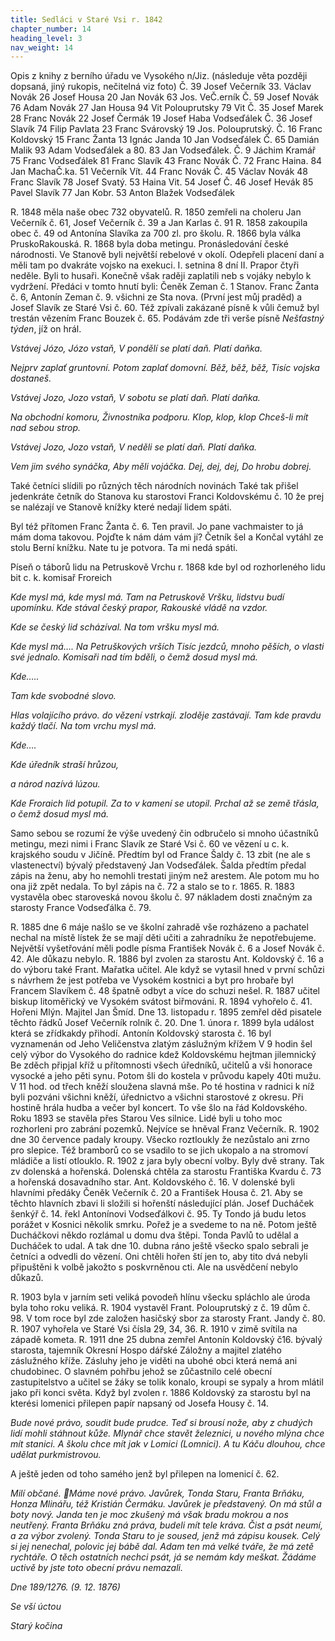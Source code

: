 ```yaml
---
title: Sedláci v Staré Vsi r. 1842
chapter_number: 14
heading_level: 3
nav_weight: 14
---
```




Opis z knihy z berního úřadu ve Vysokého n/Jiz. (následuje věta později dopsaná, jiný rukopis,
nečitelná viz foto)
Č. 39 Josef Večerník 33. Václav Novák 26 Josef Housa 20 Jan Novák 63 Jos. VeČ.erník
Č. 59 Josef Novák 76 Adam Novák 27 Jan Housa 94 Vit Polouprutsky 79 Vit
Č. 35 Josef Marek 28 Franc Novák 22 Josef Čermák 19 Josef Haba Vodseďálek
Č. 36 Josef Slavík 74 Filip Pavlata 23 Franc Svárovský 19 Jos. Polouprutský.
Č. 16 Franc Koldovský 15 Franc Žanta 13 Ignác Janda 10 Jan Vodseďálek
Č. 65 Damián Malik 93 Adam Vodseďálek a 80. 83 Jan Vodseďálek.
Č. 9 Jáchim Kramář 75 Franc Vodseďálek 81 Franc Slavík 43 Franc Novák
Č. 72 Franc Haina. 84 Jan MachaČ.ka. 51 Večerník Vít. 44 Franc Novák
Č. 45 Václav Novák 48 Franc Slavík 78 Josef Svatý. 53 Haina Vit. 54 Josef
Č. 46 Josef Hevák 85 Pavel Slavík 77 Jan Kobr. 53 Anton Blažek Vodseďálek


R. 1848 měla naše obec 732 obyvatelů.
R. 1850 zemřeli na choleru Jan Večerník č. 61, Josef Večerník č. 39 a Jan Karlas č. 91
R. 1858 zakoupila obec č. 49 od Antonína Slavíka za 700 zl. pro školu.
R. 1866 byla válka PruskoRakouská.
R. 1868 byla doba metingu. Pronásledování české národnosti. Ve Stanově byli největší rebelové
v okolí. Odepřeli placení daní a měli tam po dvakráte vojsko na exekuci. I. setnina 8 dní II. Prapor
čtyři neděle. Byli to husaři. Konečně však raději zaplatili neb s vojáky nebylo k vydržení. Předáci
v tomto hnutí byli: Čeněk Zeman č. 1 Stanov. Franc Žanta č. 6, Antonín Zeman č. 9. všichni ze Sta­
nova. (První jest můj praděd) a Josef Slavík ze Staré Vsi č. 60.
Též zpívali zakázané písně k vůli čemuž byl trestán vězením Franc Bouzek č. 65. Podávám zde tři
verše písně _Nešťastný týden_, jíž on hrál.



_Vstávej Józo, Józo vstaň,_
_V pondělí se platí daň._
_Platí daňka._

_Nejprv zaplať gruntovní._
_Potom zaplať domovní._
_Běž, běž, běž,_
_Tisíc vojska dostaneš._



_Vstávej Jozo, Jozo vstaň,_
_V sobotu se platí daň._
_Platí daňka._

_Na obchodní komoru,_
_Živnostníka podporu._
_Klop, klop, klop_
_Chceš-li mít nad sebou strop._



_Vstávej Jozo, Jozo vstaň,_
_V neděli se platí daň._
_Platí daňka._

_Vem jim svého synáčka,_
_Aby měli vojáčka._
_Dej, dej, dej,_
_Do hrobu dobrej._



Také četníci slídili po různých těch národních novinách Také tak přišel jedenkráte četník do
Stanova ku starostovi Franci Koldovskému č. 10 že prej se nalézají ve Stanově knížky které nedají
lidem spáti.


Byl též přítomen Franc Žanta č. 6. Ten pravil. Jo pane vachmaister to já mám doma takovou.
Pojďte k nám dám vám jí? Četník šel a Končal vytáhl ze stolu Berní knížku. Nate tu je potvora. Ta
mi nedá spáti.


Píseň o táborů lidu na Petruskově Vrchu r. 1868 kde byl od rozhorleného lidu bit c. k. komisař
Froreich



_Kde mysl má, kde mysl má._
_Tam na Petruskově Vršku,_
_lidstvu budí upomínku._
_Kde stával český prapor,_
_Rakouské vládě na vzdor._

_Kde se český lid scházíval._
_Na tom vršku mysl má._


_Kde mysl má…._
_Na Petruškových vrších_
_Tisíc jezdců, mnoho pěších,_
_o vlasti své jednalo._
_Komisaři nad tím bděli,_
_o čemž dosud mysl má._



_Kde….._

_Tam kde svobodné slovo._

_Hlas volajícího právo._
_do vězení vstrkají._
_zloděje zastávají._
_Tam kde pravdu každý tlačí._
_Na tom vrchu mysl má._


_Kde…._

_Kde úředník straší hrůzou,_

_a národ nazívá lúzou._

_Kde Froraich lid potupil._
_Za to v kamení se utopil._
_Prchal až se země třásla,_
_o čemž dosud mysl má._


Samo sebou se rozumí že výše uvedený čin odbručelo si mnoho účastníků metingu, mezi nimi
i Franc Slavík ze Staré Vsi č. 60 ve vězení u c. k. krajského soudu v Jičíně.
Předtím byl od France Šaldy č. 13 zbit (ne ale s vlastenectví) bývalý představený Jan Vodseďálek.
Šalda předtím předal zápis na ženu, aby ho nemohli trestati jiným než arestem. Ale potom mu ho
ona již zpět nedala. To byl zápis na č. 72 a stalo se to r. 1865.
R. 1883 vystavěla obec staroveská novou školu č. 97 nákladem dosti značným za starosty France
Vodseďálka č. 79.

R. 1885 dne 6 máje našlo se ve školní zahradě vše rozházeno a pachatel nechal na místě lístek že se
mají děti učiti a zahradníku že nepotřebujeme. Největší vyšetřování měli podle písma František
Novák č. 6 a Josef Novák č. 42. Ale důkazu nebylo.
R. 1886 byl zvolen za starostu Ant. Koldovský č. 16 a do výboru také Frant. Mařatka učitel. Ale když
se vytasil hned v první schůzi s návrhem že jest potřeba ve Vysokém kostnici a byt pro hrobaře byl
Francem Slavíkem č. 48 špatně odbyt a více do schuzi nešel.
R. 1887 učitel biskup litoměřický ve Vysokém svátost biřmováni.
R. 1894 vyhořelo č. 41. Hořeni Mlýn. Majitel Jan Šmíd.
Dne 13. listopadu r. 1895 zemřel děd pisatele těchto řádků Josef Večerník rolník č. 20.
Dne 1. února r. 1899 byla událost která se zřídkakdy přihodí.
Antonín Koldovský starosta č. 16 byl vyznamenán od Jeho Veličenstva zlatým záslužným křížem
V 9 hodin šel celý výbor do Vysokého do radnice kdež Koldovskému hejtman jilemnický Be­
zděch připjal kříž u přítomnosti všech úředníků, učitelů a vši honorace vysocké a jeho pěti
synu. Potom šli do kostela v průvodu kapely 40ti mužu. V 11 hod. od třech kněží sloužena slavná
mše. Po té hos­tina v radnici k níž byli pozváni všichni kněží, úřednictvo a všichni starostové
z okresu. Při hostině hrála hudba a večer byl koncert. To vše šlo na řád Koldovského.
Roku 1893 se stavěla přes Starou Ves silnice. Lidé byli u toho moc rozhorleni pro zabrání pozemků.
Nejvíce se hněval Franz Večerník.
R. 1902 dne 30 července padaly kroupy. Všecko roztloukly že nezůstalo ani zrno pro slepice. Též
bramborů co se vsadilo to se jich ukopalo a na stromoví mládiče a listí otlouklo.
R. 1902 z jara byly obecní volby. Byly dvě strany. Tak zv dolenská a hořenská. Dolenská chtěla za
starostu Františka Kvardu č. 73 a hořenská dosavadního star. Ant. Koldovského č. 16. V dolenské
byli hlavními předáky Čeněk Večerník č. 20 a František Housa č. 21. Aby se těchto hlavních zbavi­
li složili si hořenští následující plán. Josef Ducháček šenkýř č. 14. řekl Antonínovi Vodseďálkovi
č. 95. Ty Tondo já budu letos porážet v Kosnici několik smrku. Pořež je a svedeme to na ně. Potom
ještě Ducháčkovi někdo rozlámal u domu dva štěpi. Tonda Pavlů to udělal a Ducháček to udal.
A tak dne 10. dubna ráno ještě všecko spalo sebrali je četníci a odvedli do vězení. Oni chtěli hořen­
ští jen to, aby tito dvá nebyli připuštěni k volbě jakožto s poskvrněnou cti. Ale na usvědčení nebylo
důkazů.

R. 1903 byla v jarním seti veliká povodeň hlínu všecku spláchlo ale úroda byla toho roku ve­liká.
R. 1904 vystavěl Frant. Polouprutský z č. 19 dům č. 98. V tom roce byl zde založen hasičský sbor za
starosty Frant. Jandy č. 80.
R. 1907 vyhořela ve Staré Vsi čísla 29, 34, 36.
R. 1910 v zimě svítila na západě kometa.
R. 1911 dne 25 dubna zemřel Antonín Koldovský č16. bývalý starosta, tajemník Okresní Hospo­
dářské Záložny a majitel zlatého záslužného kříže. Zásluhy jeho je viděti na ubohé obci která nemá
ani chudobinec. O slavném pohřbu jehož se zůčastnilo celé obecní zastupitelstvo a učitel se žáky se
tolik konalo, kroupi se sypaly a hrom mlátil jako při konci světa.
Když byl zvolen r. 1886 Koldovský za starostu byl na kterési lomenici přilepen papír napsaný od
Josefa Housy č. 14.


_Bude nové právo, soudit bude prudce. Teď si brousí nože, aby z chudých lidí mohli stáhnout kůže._
_Mlynář chce stavět železnici, u nového mlýna chce mít stanici._
_A školu chce mít jak v Lomici (Lomnici). A tu Káču dlouhou, chce udělat purkmistrovou._


A ještě jeden od toho samého jenž byl přilepen na lomenicí č. 62.


_Milí občané._
_Máme nové právo. Javůrek, Tonda Staru, Franta Brňáku, Honza Mlinářu, též Kristián Čermáku._
_Javůrek je představený._
_On má stůl a boty nový. Janda ten je moc zkušený_
_má však bradu mokrou a nos neutřený. Franta Brňáku zná práva,_
_budeli mít tele kráva. Čist a psát neumí,_
_a za výbor zvolený. Tonda Staru to je soused,_
_jenž má zápisu kousek._
_Celý si jej nenechal,_
_polovic jej bábě dal._
_Adam ten má velké tváře,_
_že má zetě rychtáře._
_O těch ostatních nechci psát,_
_já se nemám kdy meškat._
_Žádáme uctivě by jste toto_
_obecní právu nemazali._


_Dne 189/1276. (9. 12. 1876)_

_Se vší úctou_

_Starý kočina_
